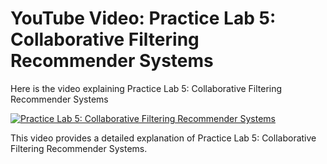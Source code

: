 # YouTube Video: Practice Lab 5: Collaborative Filtering Recommender Systems

Here is the video explaining Practice Lab 5: Collaborative Filtering Recommender Systems

[![Practice Lab 5: Collaborative Filtering Recommender Systems](https://img.youtube.com/vi/3r92aBamd18/maxresdefault.jpg)](https://www.youtube.com/watch?v=3r92aBamd18)

This video provides a detailed explanation of Practice Lab 5: Collaborative Filtering Recommender Systems.